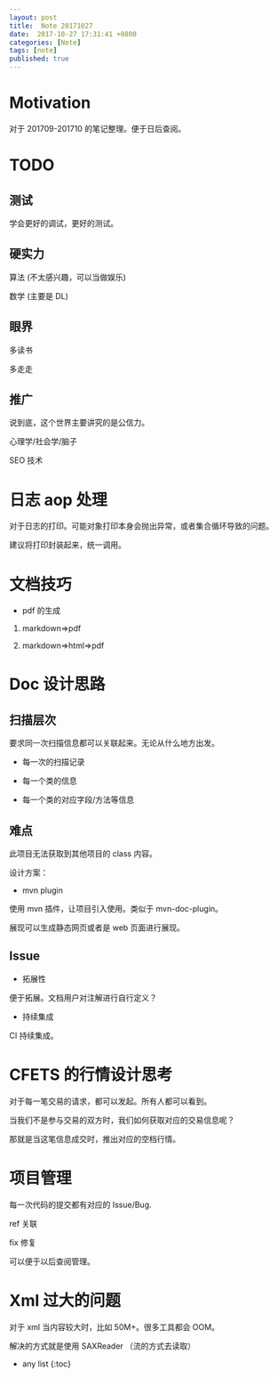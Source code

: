 ```yaml
---
layout: post
title:  Note 20171027
date:  2017-10-27 17:31:41 +0800
categories: [Note]
tags: [note]
published: true
---
```



# Motivation

对于 201709-201710 的笔记整理。便于日后查阅。


# TODO

## 测试

学会更好的调试，更好的测试。

## 硬实力

算法 (不太感兴趣，可以当做娱乐)

数学 (主要是 DL)

## 眼界

多读书

多走走

## 推广

说到底，这个世界主要讲究的是公信力。

心理学/社会学/脑子

SEO 技术


# 日志 aop 处理

对于日志的打印。可能对象打印本身会抛出异常，或者集合循环导致的问题。

建议将打印封装起来，统一调用。


# 文档技巧

- pdf 的生成

1. markdown=>pdf

2. markdown=>html=>pdf

# Doc 设计思路

## 扫描层次

要求同一次扫描信息都可以关联起来。无论从什么地方出发。

- 每一次的扫描记录

- 每一个类的信息

- 每一个类的对应字段/方法等信息

## 难点

此项目无法获取到其他项目的 class 内容。

设计方案：

- mvn plugin 

使用 mvn 插件，让项目引入使用。类似于 mvn-doc-plugin。

展现可以生成静态网页或者是 web 页面进行展现。


## Issue

- 拓展性


便于拓展。文档用户对注解进行自行定义？

- 持续集成

CI 持续集成。

# CFETS 的行情设计思考

对于每一笔交易的请求，都可以发起。所有人都可以看到。

当我们不是参与交易的双方时，我们如何获取对应的交易信息呢？

那就是当这笔信息成交时，推出对应的空档行情。


# 项目管理

每一次代码的提交都有对应的 Issue/Bug.

ref 关联

fix 修复

可以便于以后查阅管理。



# Xml 过大的问题

对于 xml 当内容较大时，比如 50M+。很多工具都会 OOM。

解决的方式就是使用 SAXReader （流的方式去读取）











* any list
{:toc}














 

